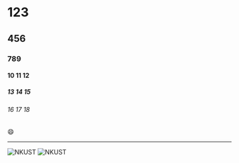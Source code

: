 # 123
## 456
### 789
#### 10 11 12
##### 13 14 15
###### 16 17 18
:smile:

--------

![NKUST](logo.png)
![NKUST]()
